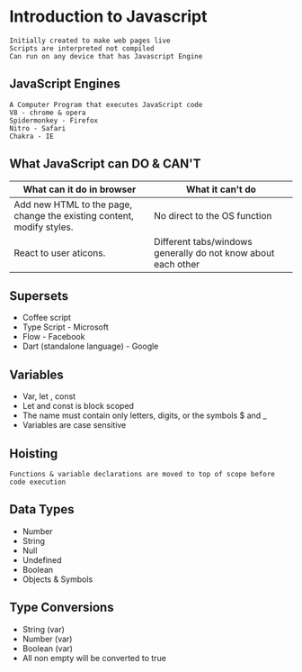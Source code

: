 # Introduction to Javascript

```
Initially created to make web pages live
Scripts are interpreted not compiled
Can run on any device that has Javascript Engine
```

## JavaScript Engines
```
A Computer Program that executes JavaScript code
V8 - chrome & opera
Spidermonkey - Firefox
Nitro - Safari
Chakra - IE
```

## What JavaScript can DO & CAN'T

| What can it do in browser | What it can't do |
|---------------------------| -----------------|
| Add new HTML to the page, change the existing content, modify styles.  | No direct to the OS function |
|React to user aticons. | Different tabs/windows generally do not know about each other|


## Supersets

- Coffee script 
- Type Script - Microsoft
- Flow - Facebook
- Dart (standalone language) - Google

## Variables

- Var, let , const
- Let and const is block scoped
- The name must contain only letters, digits, or the symbols $ and _
- Variables are case sensitive

## Hoisting
```
Functions & variable declarations are moved to top of scope before code execution
```

## Data Types

- Number 
- String
- Null
- Undefined
- Boolean
- Objects & Symbols

## Type Conversions

- String (var)
- Number (var)
- Boolean (var)
- All non empty will be converted to true